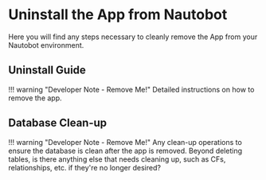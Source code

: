 # Uninstall the App from Nautobot

Here you will find any steps necessary to cleanly remove the App from your Nautobot environment.

## Uninstall Guide

!!! warning "Developer Note - Remove Me!"
    Detailed instructions on how to remove the app.

## Database Clean-up

!!! warning "Developer Note - Remove Me!"
    Any clean-up operations to ensure the database is clean after the app is removed. Beyond deleting tables, is there anything else that needs cleaning up, such as CFs, relationships, etc. if they're no longer desired?

